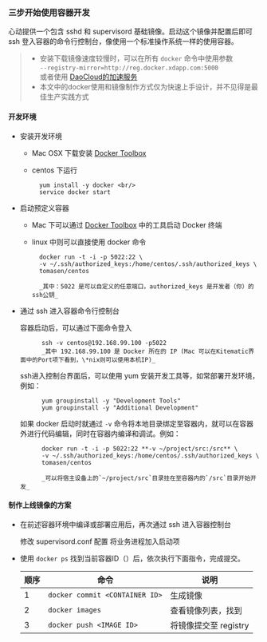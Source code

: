 ### 三步开始使用容器开发

心动提供一个包含 sshd 和 supervisord 基础镜像。启动这个镜像并配置后即可 ssh 登入容器的命令行控制台，像使用一个标准操作系统一样的使用容器。

 > - 安装下载镜像速度较慢时，可以在所有 `docker` 命令中使用参数 <br/>
 	`--registry-mirror=http://reg.docker.xdapp.com:5000` <br/>
 	或者使用 [DaoCloud的加速服务](https://dashboard.daocloud.io/mirror)
 > - 本文中的docker使用和镜像制作方式仅为快速上手设计，并不见得是最佳生产实践方式

#### 开发环境

* 安装开发环境

	* Mac OSX 下载安装 [Docker Toolbox](https://www.docker.com/toolbox)
	* centos 下运行 

			yum install -y docker <br/>
			service docker start

* 启动预定义容器

	* Mac 下可以通过 [Docker Toolbox](https://www.docker.com/toolbox) 中的工具启动 Docker 终端
	* linux 中则可以直接使用 docker 命令 
	
			docker run -t -i -p 5022:22 \
			-v ~/.ssh/authorized_keys:/home/centos/.ssh/authorized_keys \
			tomasen/centos

			_其中：5022 是可以自定义的任意端口，authorized_keys 是开发者（你）的ssh公钥_

* 通过 ssh 进入容器命令行控制台
	
	容器启动后，可以通过下面命令登入

			ssh -v centos@192.168.99.100 -p5022
			_其中 192.168.99.100 是 Docker 所在的 IP (Mac 可以在Kitematic界面中的Port项下看到，\*nix则可以使用本机IP)_
	
	ssh进入控制台界面后，可以使用 yum 安装开发工具等，如常部署开发环境，例如：

			yum groupinstall -y "Development Tools"
			yum groupinstall -y "Additional Development"
	
	如果 docker 启动时就通过 `-v` 命令将本地目录绑定至容器内，就可以在容器外进行代码编辑，同时在容器内编译和调试。例如：
	
			docker run -t -i -p 5022:22 **-v ~/project/src:/src** \
			-v ~/.ssh/authorized_keys:/home/centos/.ssh/authorized_keys \
			tomasen/centos
			
			_可以将宿主设备上的`~/project/src`目录挂在至容器内的`/src`目录开始开发_

#### 制作上线镜像的方案

* 在前述容器环境中编译或部署应用后，再次通过 ssh 进入容器控制台

	修改 supervisord.conf 配置 将业务进程加入启动项

* 使用 `docker ps` 找到当前容器ID（<CONTAINER ID>）后，依次执行下面指令，完成提交。

	| 顺序 | 命令 | 说明 | 
	| ---- | ---- | ---- | 
	|1| `docker commit <CONTAINER ID>`  | 生成镜像 |
	|2| `docker images` | 查看镜像列表，找到 <IMAGE ID> |
	|3| `docker push <IMAGE ID>` | 将镜像提交至 registry |

